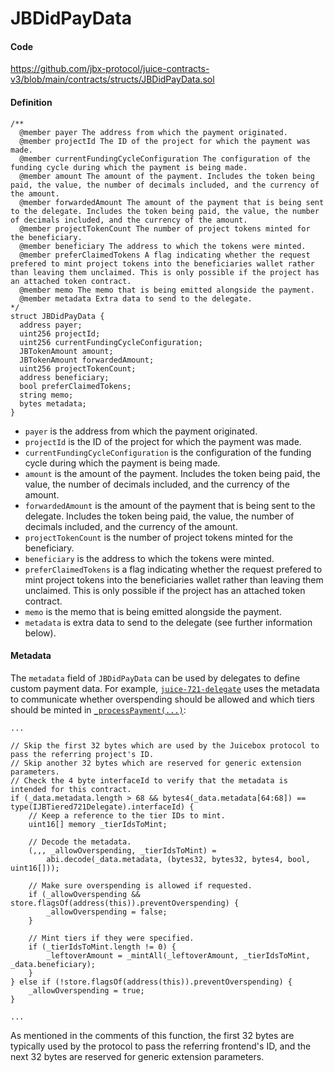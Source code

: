 # JBDidPayData

#### Code

https://github.com/jbx-protocol/juice-contracts-v3/blob/main/contracts/structs/JBDidPayData.sol

#### Definition

```
/**
  @member payer The address from which the payment originated.
  @member projectId The ID of the project for which the payment was made.
  @member currentFundingCycleConfiguration The configuration of the funding cycle during which the payment is being made.
  @member amount The amount of the payment. Includes the token being paid, the value, the number of decimals included, and the currency of the amount.
  @member forwardedAmount The amount of the payment that is being sent to the delegate. Includes the token being paid, the value, the number of decimals included, and the currency of the amount.
  @member projectTokenCount The number of project tokens minted for the beneficiary.
  @member beneficiary The address to which the tokens were minted.
  @member preferClaimedTokens A flag indicating whether the request prefered to mint project tokens into the beneficiaries wallet rather than leaving them unclaimed. This is only possible if the project has an attached token contract.
  @member memo The memo that is being emitted alongside the payment.
  @member metadata Extra data to send to the delegate.
*/
struct JBDidPayData {
  address payer;
  uint256 projectId;
  uint256 currentFundingCycleConfiguration;
  JBTokenAmount amount;
  JBTokenAmount forwardedAmount;
  uint256 projectTokenCount;
  address beneficiary;
  bool preferClaimedTokens;
  string memo;
  bytes metadata;
}
```

* `payer` is the address from which the payment originated.
* `projectId` is the ID of the project for which the payment was made.
* `currentFundingCycleConfiguration` is the configuration of the funding cycle during which the payment is being made.
* `amount` is the amount of the payment. Includes the token being paid, the value, the number of decimals included, and the currency of the amount.
* `forwardedAmount` is the amount of the payment that is being sent to the delegate. Includes the token being paid, the value, the number of decimals included, and the currency of the amount.
* `projectTokenCount` is the number of project tokens minted for the beneficiary.
* `beneficiary` is the address to which the tokens were minted.
* `preferClaimedTokens` is a flag indicating whether the request prefered to mint project tokens into the beneficiaries wallet rather than leaving them unclaimed. This is only possible if the project has an attached token contract.
* `memo` is the memo that is being emitted alongside the payment.
* `metadata` is extra data to send to the delegate (see further information below).

#### Metadata

The `metadata` field of `JBDidPayData` can be used by delegates to define custom payment data. For example, [`juice-721-delegate`](/docs/v4/deprecated/v3/extensions/juice-721-delegate/README.md) uses the metadata to communicate whether overspending should be allowed and which tiers should be minted in [`_processPayment(...)`](/docs/v4/deprecated/v3/extensions/juice-721-delegate/README.md#_processpayment):

```
...

// Skip the first 32 bytes which are used by the Juicebox protocol to pass the referring project's ID.
// Skip another 32 bytes which are reserved for generic extension parameters.
// Check the 4 byte interfaceId to verify that the metadata is intended for this contract.
if (_data.metadata.length > 68 && bytes4(_data.metadata[64:68]) == type(IJBTiered721Delegate).interfaceId) {
    // Keep a reference to the tier IDs to mint.
    uint16[] memory _tierIdsToMint;

    // Decode the metadata.
    (,,, _allowOverspending, _tierIdsToMint) =
        abi.decode(_data.metadata, (bytes32, bytes32, bytes4, bool, uint16[]));

    // Make sure overspending is allowed if requested.
    if (_allowOverspending && store.flagsOf(address(this)).preventOverspending) {
        _allowOverspending = false;
    }

    // Mint tiers if they were specified.
    if (_tierIdsToMint.length != 0) {
        _leftoverAmount = _mintAll(_leftoverAmount, _tierIdsToMint, _data.beneficiary);
    }
} else if (!store.flagsOf(address(this)).preventOverspending) {
    _allowOverspending = true;
}

...
```

As mentioned in the comments of this function, the first 32 bytes are typically used by the protocol to pass the referring frontend's ID, and the next 32 bytes are reserved for generic extension parameters.
